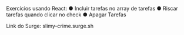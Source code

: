 Exercícios usando React:
● Incluir tarefas no array de tarefas
● Riscar tarefas quando clicar no check
● Apagar Tarefas

Link do Surge:
slimy-crime.surge.sh
